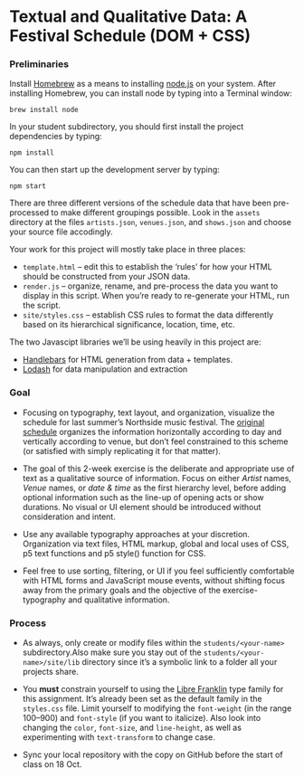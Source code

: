 # Textual and Qualitative Data: A Festival Schedule (DOM + CSS)


### Preliminaries

Install [Homebrew](https://brew.sh) as a means to installing [node.js](https://nodejs.org/en/) on your system. After installing Homebrew, you can install node by typing into a Terminal window:

```
brew install node
```

In your student subdirectory, you should first install the project dependencies by typing:

```
npm install
```

You can then start up the development server by typing:

```
npm start
```

There are three different versions of the schedule data that have been pre-processed to make different groupings possible. Look in the `assets` directory at the files `artists.json`, `venues.json`, and `shows.json` and choose your source file accodingly.

Your work for this project will mostly take place in three places:

  - `template.html` – edit this to establish the ‘rules’ for how your HTML should be constructed from your JSON data.
  - `render.js` – organize, rename, and pre-process the data you want to display in this script. When you’re ready to re-generate your HTML, run the script.
  - `site/styles.css` – establish CSS rules to format the data differently based on its hierarchical significance, location, time, etc.

The two Javascipt libraries we’ll be using heavily in this project are:

 - [Handlebars](http://handlebarsjs.com) for HTML generation from data + templates.
 - [Lodash](https://lodash.com/docs/) for data manipulation and extraction

### Goal

- Focusing on typography, text layout, and organization, visualize the schedule for last summer’s Northside music festival. The [original schedule](http://northsidefestival.com/northside-2017/schedule/music/by-venue/) organizes the information horizontally according to day and vertically according to venue, but don’t feel constrained to this scheme (or satisfied with simply replicating it for that matter).

- The goal of this 2-week exercise is the deliberate and appropriate use of text as a qualitative source of information. Focus on either *Artist* names, *Venue* names, or *date & time* as the first hierarchy level, before adding optional information such as the line-up of opening acts or show durations. No visual or UI element should be introduced without consideration and intent.

- Use any available typography approaches at your discretion. Organization via text files, HTML markup, global and local uses of CSS, p5 text functions and p5 style() function for CSS.

- Feel free to use sorting, filtering, or UI if you feel sufficiently comfortable with HTML forms and JavaScript mouse events, without shifting focus away from the primary goals and the objective of the exercise-typography and qualitative information.

### Process

- As always, only create or modify files within the `students/<your-name>` subdirectory.Also make sure you stay out of the `students/<your-name>/site/lib` directory since it’s a symbolic link to a folder all your projects share.

- You **must** constrain yourself to using the [Libre Franklin](https://fonts.google.com/specimen/Libre+Franklin) type family for this assignment. It’s already been set as the default family in the `styles.css` file. Limit yourself to modifying the `font-weight` (in the range 100–900) and `font-style` (if you want to italicize). Also look into changing the `color`, `font-size`, and `line-height`, as well as experimenting with `text-transform` to change case.

- Sync your local repository with the copy on GitHub before the start of class on 18 Oct.
